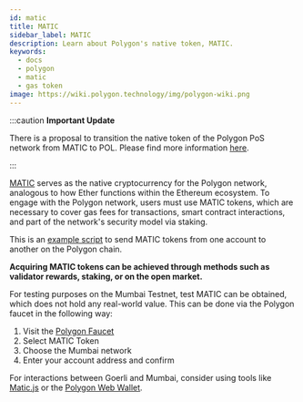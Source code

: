 ```yaml
---
id: matic
title: MATIC
sidebar_label: MATIC
description: Learn about Polygon's native token, MATIC.
keywords:
  - docs
  - polygon
  - matic
  - gas token
image: https://wiki.polygon.technology/img/polygon-wiki.png
---
```


:::caution **Important Update**

There is a proposal to transition the native token of the Polygon PoS network from MATIC to POL. Please find more information [<ins>here</ins>](https://polygon.technology/blog/polygon-2-0-implementation-officially-begins-the-first-set-of-pips-polygon-improvement-proposals-released).

:::

[<ins>MATIC</ins>](https://etherscan.io/token/0x7D1AfA7B718fb893dB30A3aBc0Cfc608AaCfeBB0) serves as the native cryptocurrency for the Polygon network, analogous to how Ether functions within the Ethereum ecosystem. 
To engage with the Polygon network, users must use MATIC tokens, which are necessary to cover gas fees for transactions, smart contract interactions, and part of the network's security model via staking.

This is an [<ins>example script</ins>](https://gist.github.com/rahuldamodar94/ea3bc4c551e6fc2d318767dcd7e5bffe) to send MATIC tokens from one account to another on the Polygon chain.

**Acquiring MATIC tokens can be achieved through methods such as validator rewards, staking, or on the open market.**

For testing purposes on the Mumbai Testnet, test MATIC can be obtained, which does not hold any real-world value. This can be done via the Polygon faucet in the following way:

1. Visit the [<ins>Polygon Faucet</ins>](https://faucet.polygon.technology/)
2. Select MATIC Token
3. Choose the Mumbai network
4. Enter your account address and confirm

For interactions between Goerli and Mumbai, consider using tools like [<ins>Matic.js</ins>](https://maticnetwork.github.io/matic.js/) or the [<ins>Polygon Web Wallet</ins>](https://wallet-dev.polygon.technology/).

